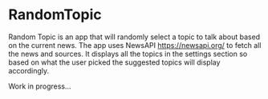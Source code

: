 # RandomTopic

Random Topic is an app that will randomly select a topic to talk about based on the current news.
The app uses NewsAPI https://newsapi.org/ to fetch all the news and sources. It displays all the topics in the settings section so based on what the user picked the suggested topics will display accordingly.

Work in progress...
